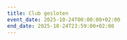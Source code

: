 ```yaml
---
title: Club gesloten
event_date: 2025-10-24T00:00:00+02:00
end_date: 2025-10-24T23:59:00+02:00
---
```


